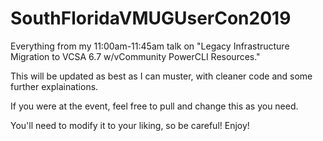 # SouthFloridaVMUGUserCon2019
Everything from my 11:00am-11:45am talk on "Legacy Infrastructure Migration to VCSA 6.7 w/vCommunity PowerCLI Resources."

This will be updated as best as I can muster, with cleaner code and some further explainations.

If you were at the event, feel free to pull and change this as you need.

You'll need to modify it to your liking, so be careful!  Enjoy!
